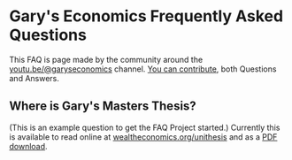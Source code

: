 # Gary's Economics Frequently Asked Questions

This FAQ is page made by the community around the [youtu.be/@garyseconomics](https://www.youtube.com/@garyseconomics) channel.
[You can contribute](CONTRIBUTING.md), both Questions and Answers.

## Where is Gary's Masters Thesis?

(This is an example question to get the FAQ Project started.)
Currently this is available to read online at [wealtheconomics.org/unithesis](https://www.wealtheconomics.org/unithesis/) and as a [PDF download](https://www.wealtheconomics.org/wp-content/uploads/2023/03/Stevenson-2019.pdf).
